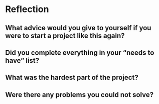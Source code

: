 # Reflection

## What advice would you give to yourself if you were to start a project like this again?

## Did you complete everything in your “needs to have” list?

## What was the hardest part of the project?

## Were there any problems you could not solve?